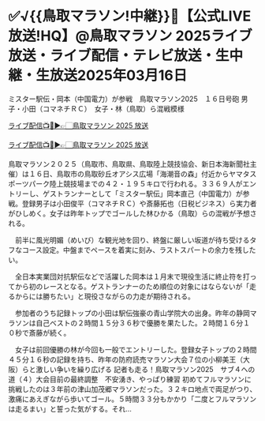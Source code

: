 # ✅√{{鳥取マラソン!中継}}🏃‍【公式LIVE放送!HQ】@鳥取マラソン 2025ライブ放送・ライブ配信・テレビ放送・生中継・生放送2025年03月16日

ミスター駅伝・岡本（中国電力）が参戦　鳥取マラソン2025　１６日号砲
男子・小田（コマネチＲＣ）　女子・林（鳥取）ら混戦模様


[ライブ配信📺🔴▶👉🏻鳥取マラソン 2025 放送](https://shorturl.at/3AIVn)

[ライブ配信📺🔴▶👉🏻鳥取マラソン 2025 放送](https://shorturl.at/3AIVn)

鳥取マラソン２０２５（鳥取市、鳥取県、鳥取陸上競技協会、新日本海新聞社主催）は１６日、鳥取市の鳥取砂丘オアシス広場「海潮音の森」付近からヤマタスポーツパーク陸上競技場までの４２・１９５キロで行われる。３３６９人がエントリーし、ゲストランナーとして「ミスター駅伝」岡本直己（中国電力）が参戦。登録男子は小田俊平（コマネチＲＣ）や斎藤拓也（日税ビジネス）ら実力者がひしめく。女子は昨年トップでゴールした林ひかる（鳥取）らの混戦が予想される。

　前半に風光明媚（めいび）な観光地を回り、終盤に厳しい坂道が待ち受けるタフなコース設定。中盤までペースを着実に刻み、ラストスパートの余力を残したい。

　全日本実業団対抗駅伝などで活躍した岡本は１月末で現役生活に終止符を打ってから初のレースとなる。ゲストランナーのため順位の対象にはならないが「走るからには勝ちたい」と現役さながらの力走が期待される。

　参加者のうち記録トップの小田は駅伝強豪の青山学院大の出身。昨年の静岡マラソンは自己ベストの２時間１５分３６秒で優勝を果たした。２時間１６分１０秒で斎藤が続く。

　女子は前回優勝の林が今回も一般でエントリーした。登録女子トップの２時間４５分１６秒の記録を持ち、昨年の防府読売マラソン大会７位の小柳美王（大阪）らと激しい争いを繰り広げる
記者も走る！鳥取マラソン2025　サブ４への道（４）大会目前の最終調整　不安湧き、やっぱり練習
初めてフルマラソンに挑戦したのは３年前の津山加茂郷マラソンだった。３２キロ地点で両足がつり、激痛にあえぎながら歩いてゴール。５時間３３分もかかり「二度とフルマラソンは走るまい」と誓った気がする。それ…
